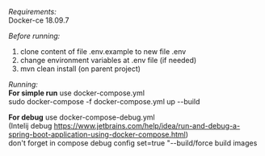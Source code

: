 _Requirements:_  
Docker-ce 18.09.7  

_Before running:_
1) clone content of file .env.example to new file .env 
2) change environment variables at .env file (if needed)
3) mvn clean install (on parent project)

_Running:_  
**For simple run** use docker-compose.yml  
sudo docker-compose -f docker-compose.yml up --build

**For debug** use docker-compose-debug.yml  
(Intelij debug https://www.jetbrains.com/help/idea/run-and-debug-a-spring-boot-application-using-docker-compose.html)  
don't forget in compose debug config set=true "--build/force build images
